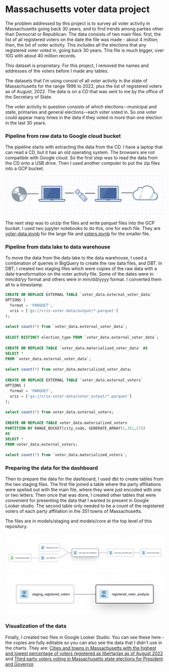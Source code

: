 # Massachusetts voter data project

The problem addressed by this project is to survey all voter activity in Massachusetts going back 30 years, and to find trends among parties other than Democrat or Republican. The data consists of two main files: first, the list of all registered voters on the date the file was made - about 4 million; then, the list of voter activity. This includes all the elections that any registered voter voted in, going back 30 years. This file is much bigger, over 10G with about 40 million records.

This dataset is proprietary. For this project, I removed the names and addresses of the voters before I made any tables.

The datasets that I'm using consist of all voter activity in the state of Massachusetts for the range 1996 to 2022, plus the list of registered voters as of August, 2022. The data is on a CD that was sent to me by the office of the Secretary of State.

The voter activity in question consists of which elections--municipal and state, primaries and general elections--each voter voted in. So one voter could appear many times in the data if they voted in more than one election in the last 30 years.

### Pipeline from raw data to Google cloud bucket

The pipeline starts with extracting the data from the CD. I have a laptop that can read a CD, but it has an old operating system. The browsers are not compatible with Google cloud. So the first step was to read the data from the CD onto a USB drive. Then I used another computer to put the zip files into a GCP bucket.

![CD to cloud pipeline image](https://github.com/cmcrawford2/voter-data/blob/main/assets/CD_to_cloud.png)

The next step was to unzip the files and write parquet files into the GCP bucket. I used two jupyter notebooks to do this, one for each file. They are [voter-data.ipynb](https://github.com/cmcrawford2/voter-data/blob/main/voter-data.ipynb) for the large file and [voters.ipynb](https://github.com/cmcrawford2/voter-data/blob/main/voters.ipynb) for the smaller file.

### Pipeline from data lake to data warehouse

To move the data from the data lake to the data warehouse, I used a combination of queries in BigQuery to create the raw data files, and DBT. In DBT, I created two staging files which were copies of the raw data with a date transformation on the voter activity file. Some of the dates were in mm/dd/yy format and others were in mm/dd/yyyy format. I converted them all to a timestamp.

```sql
CREATE OR REPLACE EXTERNAL TABLE `voter_data.external_voter_data`
OPTIONS (
  format = 'PARQUET',
  uris = ['gs://cris-voter-data/output/*.parquet']
);

select count(*) from `voter_data.external_voter_data`;

SELECT DISTINCT election_type FROM `voter_data.external_voter_data`;

CREATE OR REPLACE TABLE `voter_data.materialized_voter_data` AS
SELECT *
FROM `voter_data.external_voter_data`;

select count(*) from voter_data.materialized_voter_data;

CREATE OR REPLACE EXTERNAL TABLE `voter_data.external_voters`
OPTIONS (
  format = 'PARQUET',
  uris = ['gs://cris-voter-data/voter_output/*.parquet']
);

select count(*) from voter_data.external_voters;

CREATE OR REPLACE TABLE voter_data.materialized_voters
PARTITION BY RANGE_BUCKET(city_code, GENERATE_ARRAY(1,351,27))
AS
SELECT *
FROM voter_data.external_voters;

select count(*) from `voter_data.materialized_voters`;
```

### Preparing the data for the dashboard

Then to prepare the data for the dashboard, I used dbt to create tables from the two staging files. The first file joined a table where the party affiliations were spelled out with the main file, where they were just encoded with one or two letters. Then once that was done, I created other tables that were convenient for presenting the data that I wanted to present in Google Looker studio. The second table only needed to be a count of the registered voters of each party affiliation in the 351 towns of Massachusetts.

The files are in models/staging and models/core at the top level of this repository.

![Lineage of voter election data](https://github.com/cmcrawford2/voter-data/blob/main/assets/dbt_lineage.png)
![Lineage of voter registration data](https://github.com/cmcrawford2/voter-data/blob/main/assets/voter_lineage.png)

### Visualization of the data

Finally, I created two files in Google Looker Studio. You can see these here - the copies are fully editable so you can also see the data that I didn't use in the charts. They are: 
[Cities and towns in Massachusetts with the highest and lowest percentage of voters registered as libertarian as of August 2022](https://lookerstudio.google.com/u/0/reporting/5a51805c-6f4b-4790-8cc7-812f6f8466d5/page/oE4uD/edit) and 
[Third party voters voting in Massachusetts state elections for President and Governor](https://lookerstudio.google.com/u/0/reporting/9d9c2220-430f-429c-b120-46a187b22ab0/page/2RzuD/edit)
